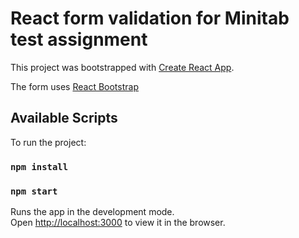 # React form validation for Minitab test assignment

This project was bootstrapped with [Create React App](https://github.com/facebook/create-react-app).

The form uses [React Bootstrap](https://react-bootstrap.github.io/)
## Available Scripts

To run the project:
### `npm install`
### `npm start`

Runs the app in the development mode.\
Open [http://localhost:3000](http://localhost:3000) to view it in the browser.

